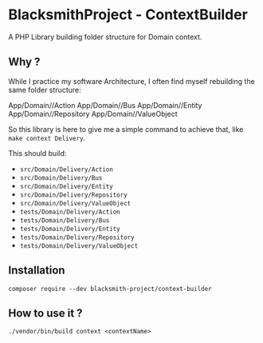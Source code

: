 # BlacksmithProject - ContextBuilder

A PHP Library building folder structure for Domain context.

## Why ?

While I practice my software Architecture, I often find myself rebuilding
the same folder structure:

App/Domain/<ContextName>/Action
App/Domain/<ContextName>/Bus
App/Domain/<ContextName>/Entity
App/Domain/<ContextName>/Repository
App/Domain/<ContextName>/ValueObject

So this library is here to give me a simple command to achieve that,
like `make context Delivery`.

This should build:

-  `src/Domain/Delivery/Action`
-  `src/Domain/Delivery/Bus`
-  `src/Domain/Delivery/Entity`
-  `src/Domain/Delivery/Repository`
-  `src/Domain/Delivery/ValueObject`
-  `tests/Domain/Delivery/Action`
-  `tests/Domain/Delivery/Bus`
-  `tests/Domain/Delivery/Entity`
-  `tests/Domain/Delivery/Repository`
-  `tests/Domain/Delivery/ValueObject`

## Installation

`composer require --dev blacksmith-project/context-builder`

## How to use it ?

`./vendor/bin/build context <contextName>`
